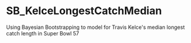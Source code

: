 # SB_KelceLongestCatchMedian
Using Bayesian Bootstrapping to model for Travis Kelce's median longest catch length in Super Bowl 57
